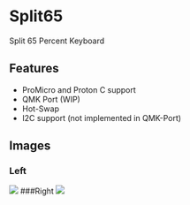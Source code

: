 # Split65
Split 65 Percent Keyboard

## Features
- ProMicro and Proton C support
- QMK Port (WIP)
- Hot-Swap
- I2C support (not implemented in QMK-Port)

## Images
### Left 
<img src="https://i.imgur.com/6TQmdJk.png">  
###Right 
<img src="https://i.imgur.com/u5480U5.png">  
